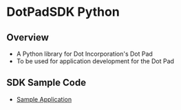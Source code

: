 # DotPadSDK Python

## Overview
* A Python library for Dot Incorporation's Dot Pad
* To be used for application development for the Dot Pad

## SDK Sample Code
* [Sample Application](https://github.com/dotincorp/dotpad-sample-code/tree/main/Python)
